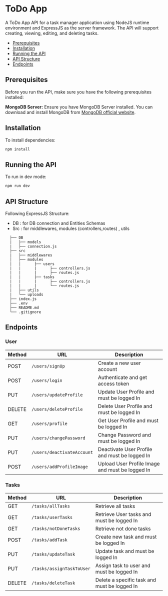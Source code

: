 # ToDo App
A  ToDo App API for a task manager application using NodeJS runtime environment and ExpressJS as the server framework.
The API will support creating, viewing, editing, and deleting tasks.

- [Prerequisites](#prerequisites)
- [Installation](#installation)
- [Running the API](#running-the-api)
- [API Structure](#api-structure)
- [Endpoints](#endpoints)

## Prerequisites

Before you run the API, make sure you have the following prerequisites installed:

**MongoDB Server:** Ensure you have MongoDB Server installed. You can download and install MongoDB from [MongoDB official website](https://www.mongodb.com/try/download/community).

## Installation

To install dependencies:

```bash
npm install
```
## Running the API

To run in dev mode:

```bash
npm run dev
```

## API Structure
Following ExpressJS Structure: 
- DB : for DB connection and Entities Schemas
- Src : for middlewares, modules (controllers,routes) , utils 

```
  ├── DB
  |   ├── models
  |   ├── connection.js  
  ├── src
  |   ├── middlewares
  │   ├── modules
  |   |      ├── users
  |   |      |      ├── controllers.js
  |   |      |      ├── routes.js
  |   |      ├── tasks
  |   |      |      ├── controllers.js
  |   |      |      └── routes.js
  |   ├── utils
  |   └── uploads
  ├── index.js
  ├── .env
  ├── README.md
  └── .gitignore 
```

## Endpoints
### User

| Method | URL                        | Description                                     |
|--------|----------------------------|-------------------------------------------------|
| POST   | `/users/signUp`            | Create a new user account                       |
| POST   | `/users/login`             | Authenticate and get access token               |
| PUT    | `/users/updateProfile`     | Update User Profile and must be logged In       |
| DELETE | `/users/deleteProfile`     | Delete User Profile and must be logged In       |
| GET    | `/users/profile`           | Get User Profile and must be logged In          |
| PUT    | `/users/changePassword`    | Change Password and must be logged In           |
| PUT    | `/users/deactivateAccount` | Deactivate User Profile and must be logged In   |
| POST   | `/users/addProfileImage`   | Upload User Profile Image and must be logged In |


### Tasks

| Method | URL                       | Description                                  |
|--------|---------------------------|----------------------------------------------|
| GET    | `/tasks/allTasks`         | Retrieve all tasks                           |
| GET    | `/tasks/userTasks`        | Retrieve User tasks and must be logged In    |
| GET    | `/tasks/notDoneTasks`     | Retrieve not done tasks                      |
| POST   | `/tasks/addTask`          | Create new task and must be logged In        |
| PUT    | `/tasks/updateTask`       | Update task and must be logged In            |
| PUT    | `/tasks/assignTaskToUser` | Assign task to user and must be logged In    |
| DELETE | `/tasks/deleteTask`       | Delete a specific task and must be logged In |

